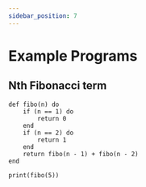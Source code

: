 ```yaml
---
sidebar_position: 7
---
```


# Example Programs

## Nth Fibonacci term

```
def fibo(n) do
    if (n == 1) do
        return 0
    end
    if (n == 2) do
        return 1
    end
    return fibo(n - 1) + fibo(n - 2)
end

print(fibo(5))
```

